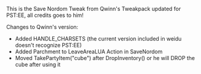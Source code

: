 This is the Save Nordom Tweak from Qwinn's Tweakpack updated for PST:EE, all credits goes to him!

Changes to Qwinn's version:
- Added HANDLE_CHARSETS (the current version included in weidu doesn't recognize PST:EE)
- Added Parchment to LeaveAreaLUA Action in SaveNordom
- Moved TakePartyItem("cube") after DropInventory() or he will DROP the cube after using it
